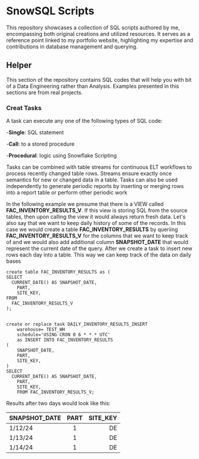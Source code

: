 # SnowSQL Scripts

This repository showcases a collection of SQL scripts authored by me, encompassing both original creations and utilized resources. It serves as a reference point linked to my portfolio website, highlighting my expertise and contributions in database management and querying.

## Helper

This section of the repository contains SQL codes that will help you with bit of a Data Engineering rather than Analysis. Examples presented in this sections are from real projects. 

### Creat Tasks
A task can execute any one of the following types of SQL code:

-**Single**: SQL statement

-**Call**: to a stored procedure

-**Procedural**: logic using Snowflake Scripting

Tasks can be combined with table streams for continuous ELT workflows to process recently changed table rows. Streams ensure exactly once semantics for new or changed data in a table. Tasks can also be used independently to generate periodic reports by inserting or merging rows into a report table or perform other periodic work

In the following example we presume that there is a VIEW called **FAC_INVENTORY_RESULTS_V**. If this view is storing SQL from the source tables, then upon calling the view it would always return fresh data. Let's also say that we want to keep daily history of some of the records. In this case we would create a table **FAC_INVENTORY_RESULTS** by queriing **FAC_INVENTORY_RESULTS_V** for the columns that we want to keep track of and we would also add additional column **SNAPSHOT_DATE** that would represent the current date of the query. After we create a task to insert new rows each day into a table. This way we can keep track of the data on daily bases
```
create table FAC_INVENTORY_RESULTS as (
SELECT
  CURRENT_DATE() AS SNAPSHOT_DATE,
	PART,
	SITE_KEY,
FROM
  FAC_INVENTORY_RESULTS_V
);


create or replace task DAILY_INVENTORY_RESULTS_INSERT
	warehouse= TEST_WH
	schedule='USING CRON 0 6 * * * UTC'
	as INSERT INTO FAC_INVENTORY_RESULTS
(   
    SNAPSHOT_DATE,
	PART,
	SITE_KEY,
) 
SELECT
  CURRENT_DATE() AS SNAPSHOT_DATE,
	PART,
	SITE_KEY,
    FROM FAC_INVENTORY_RESULTS_V;
```
Results after two days would look like this:

| SNAPSHOT_DATE |  PART  | SITE_KEY |
|:-----|:--------:|------:|
| 1/12/24   | 1 | DE |
| 1/13/24   |  1  |   DE |
| 1/14/24   | 1 |    DE |


